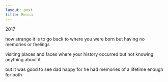 ```yaml
---
layout: post
title: Beira
---
```


2017

how strange it is
to go back to where you were born
but having no memories or feelings

visiting places and faces
where your history occurred
but not knowing anything about it

but it was good to see dad happy
for he had memories of a lifetime
enough for both
